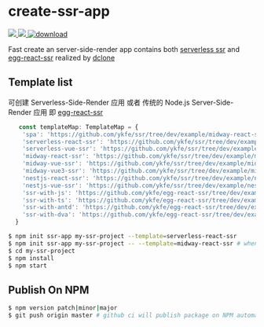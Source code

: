 # create-ssr-app

<a href="https://github.com/zhangyuang/create-ssr-app/actions">
  <img src="https://github.com/zhangyuang/create-ssr-app/workflows/CI/badge.svg"/>
</a>
<a href="https://codecov.io/gh/zhangyuang/create-ssr-app">
  <img src="https://codecov.io/gh/zhangyuang/create-ssr-app/branch/master/graph/badge.svg?token=TW0NOTDU39"/>
</a>  
<a href="https://npmcharts.com/compare/create-ssr-app"><img src="https://img.shields.io/npm/dt/create-ssr-app" alt="download"></a>

Fast create an server-side-render app contains both [serverless ssr](https://github.com/ykfe/ssr) and [egg-react-ssr](https://github.com/ykfe/egg-react-ssr/) realized by [dclone](https://github.com/ykfe/dclone)

## Template list

可创建 Serverless-Side-Render 应用 或者 传统的 Node.js Server-Side-Render 应用 即 [egg-react-ssr](https://github.com/ykfe/egg-react-ssr/) 

```js
   const templateMap: TemplateMap = {
    'spa': 'https://github.com/ykfe/ssr/tree/dev/example/midway-react-ssr',
    'serverless-react-ssr': 'https://github.com/ykfe/ssr/tree/dev/example/midway-react-ssr',
    'serverless-vue-ssr': 'https://github.com/ykfe/ssr/tree/dev/example/midway-vue-ssr',
    'midway-react-ssr': 'https://github.com/ykfe/ssr/tree/dev/example/midway-react-ssr',
    'midway-vue-ssr': 'https://github.com/ykfe/ssr/tree/dev/example/midway-vue-ssr',
    'midway-vue3-ssr': 'https://github.com/ykfe/ssr/tree/dev/example/midway-vue3-ssr',
    'nestjs-react-ssr': 'https://github.com/ykfe/ssr/tree/dev/example/nestjs-react-ssr',
    'nestjs-vue-ssr': 'https://github.com/ykfe/ssr/tree/dev/example/nestjs-vue-ssr',
    'ssr-with-js': 'https://github.com/ykfe/egg-react-ssr/tree/dev/example/ssr-with-js',
    'ssr-with-ts': 'https://github.com/ykfe/egg-react-ssr/tree/dev/example/ssr-with-ts',
    'ssr-with-antd': 'https://github.com/ykfe/egg-react-ssr/tree/dev/example/ssr-with-antd',
    'ssr-with-dva': 'https://github.com/ykfe/egg-react-ssr/tree/dev/example/ssr-with-dva'
  }
```

```bash
$ npm init ssr-app my-ssr-project --template=serverless-react-ssr
$ npm init ssr-app my-ssr-project -- --template=midway-react-ssr # when Node.js >= 15
$ cd my-ssr-project
$ npm install
$ npm start
```

## Publish On NPM

```bash
$ npm version patch|minor|major
$ git push origin master # github ci will publish package on NPM automatically
```
